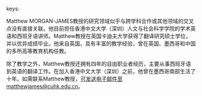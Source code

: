keys:<Matthew MORGAN-JAMES>


Matthew MORGAN-JAMES教授的研究领域似乎与跨学科合作或其他领域的交叉点没有直接关联。他目前担任香港中文大学（深圳）人文与社会科学学院的学术英语和西班牙语讲师。Matthew教授在英国卡迪夫大学获得了翻译研究硕士学位，并以优异成绩毕业。他来自英国，具有丰富的教学经验，曾在英国、墨西哥和中国的多所高等教育机构任教。

除了教学之外，Matthew教授还拥有四年的自由职业者经历，主要从事西班牙语到英语的翻译工作。在加入香港中文大学（深圳）之前，他曾在墨西哥南部生活了十年。如需联系Matthew教授，可发送电子邮件至matthewjames@cuhk.edu.cn。